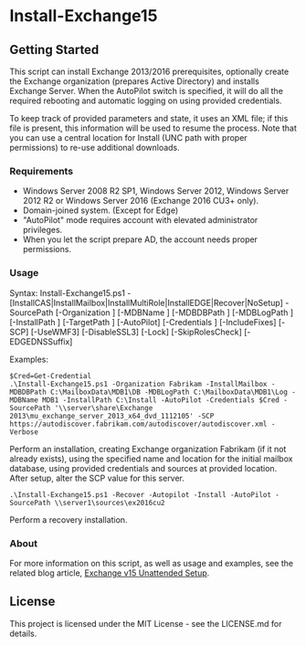 # Install-Exchange15

## Getting Started

This script can install Exchange 2013/2016 prerequisites, optionally create the Exchange
organization (prepares Active Directory) and installs Exchange Server. When the AutoPilot switch is
specified, it will do all the required rebooting and automatic logging on using provided credentials.

To keep track of provided parameters and state, it uses an XML file; if this file is
present, this information will be used to resume the process. Note that you can use a central
location for Install (UNC path with proper permissions) to re-use additional downloads.

### Requirements

* Windows Server 2008 R2 SP1, Windows Server 2012, Windows Server 2012 R2 or Windows Server 2016 (Exchange 2016 CU3+ only).
* Domain-joined system. (Except for Edge)
* "AutoPilot" mode requires account with elevated administrator privileges.
* When you let the script prepare AD, the account needs proper permissions.


### Usage

Syntax:
Install-Exchange15.ps1 -[InstallCAS|InstallMailbox|InstallMultiRole|InstallEDGE|Recover|NoSetup] -SourcePath  [-Organization ] [-MDBName ] [-MDBDBPath ] [-MDBLogPath ] [-InstallPath ] [-TargetPath ] [-AutoPilot] [-Credentials ] [-IncludeFixes] [-SCP] [-UseWMF3] [-DisableSSL3] [-Lock] [-SkipRolesCheck] [-EDGEDNSSuffix]

Examples:

```
$Cred=Get-Credential
.\Install-Exchange15.ps1 -Organization Fabrikam -InstallMailbox -MDBDBPath C:\MailboxData\MDB1\DB -MDBLogPath C:\MailboxData\MDB1\Log -MDBName MDB1 -InstallPath C:\Install -AutoPilot -Credentials $Cred -SourcePath '\\server\share\Exchange 2013\mu_exchange_server_2013_x64_dvd_1112105' -SCP https://autodiscover.fabrikam.com/autodiscover/autodiscover.xml -Verbose
```
Perform an installation, creating Exchange organization Fabrikam (if it not already exists), using the specified name and location for the initial mailbox database, using provided credentials and
sources at provided location. After setup, alter the SCP value for this server.

```
.\Install-Exchange15.ps1 -Recover -Autopilot -Install -AutoPilot -SourcePath \\server1\sources\ex2016cu2
```
Perform a recovery installation.

### About

For more information on this script, as well as usage and examples, see
the related blog article, [Exchange v15 Unattended Setup](https://eightwone.com/2013/02/18/exchange-2013-unattended-installation-script/).

## License

This project is licensed under the MIT License - see the LICENSE.md for details.

 